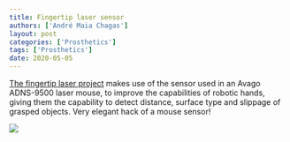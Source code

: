 ```yaml
---
title: Fingertip laser sensor
authors: ['André Maia Chagas']
layout: post
categories: ['Prosthetics']
tags: ['Prosthetics']
date: 2020-05-05
---
```

[The fingertip laser project](http://toychest.ai.uni-bremen.de/wiki/projects:fingertip#fingertip_laser_sensor) makes use of the sensor used in an Avago ADNS-9500 laser mouse, to improve the capabilities of robotic hands, giving them the capability to detect distance, surface type and slippage of grasped objects. Very elegant hack of a mouse sensor!

![](https://toychest.ai.uni-bremen.de/wiki/_media/projects:fingertip_on_hand.jpg?w=250&h=240&tok=a67363)
